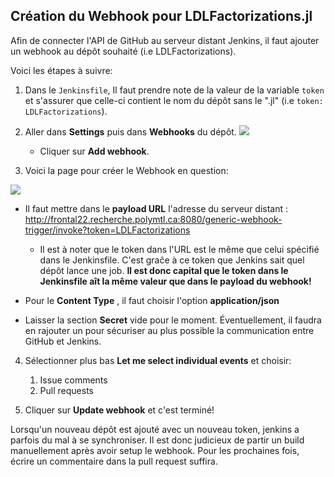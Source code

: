 ﻿
## Création du Webhook pour LDLFactorizations.jl

Afin de connecter l'API de GitHub au serveur distant Jenkins, il faut ajouter un webhook au dépôt souhaité (i.e LDLFactorizations).

Voici les étapes à suivre:

1. Dans le `Jenkinsfile`, Il faut prendre note de la valeur de la variable `token` et s'assurer que celle-ci contient le nom du dépôt sans le ".jl" (i.e `token: LDLFactorizations`).

2.  Aller dans **Settings** puis dans **Webhooks** du dépôt. 
	![](https://res.cloudinary.com/practicaldev/image/fetch/s--FG6s3z8s--/c_limit%2Cf_auto%2Cfl_progressive%2Cq_auto%2Cw_880/https://thepracticaldev.s3.amazonaws.com/i/9g49g2mg4pbjrasyo7fz.png)
	* Cliquer sur **Add webhook**.
3.  Voici la page pour créer le Webhook en question: 

![](https://res.cloudinary.com/practicaldev/image/fetch/s--uBEnAyMb--/c_limit%2Cf_auto%2Cfl_progressive%2Cq_auto%2Cw_880/https://thepracticaldev.s3.amazonaws.com/i/kwfykcgytaqvzxaz8gks.png)
* Il faut mettre dans le **payload URL** l'adresse du serveur distant : http://frontal22.recherche.polymtl.ca:8080/generic-webhook-trigger/invoke?token=LDLFactorizations 
	* Il est à noter que le token dans l'URL est le même que celui spécifié dans le Jenkinsfile. C'est graĉe à ce token que Jenkins sait quel dépôt lance une job. **Il est donc capital que le token dans le Jenkinsfile aît la même valeur que dans le payload du webhook!**

* Pour le **Content Type** , il faut choisir l'option **application/json**

* Laisser la section **Secret** vide pour le moment. Éventuellement, il faudra en rajouter un pour sécuriser au plus possible la communication entre GitHub et Jenkins.
4. Sélectionner plus bas **Let me select individual events** et choisir: 
	1.  Issue comments
	2. Pull requests

5. Cliquer sur **Update webhook** et c'est terminé!

 Lorsqu'un nouveau dépôt est ajouté avec un nouveau token, jenkins a parfois du mal à se synchroniser. Il est donc judicieux de partir un build manuellement après avoir setup le webhook. Pour les prochaines fois, écrire un commentaire dans la pull request suffira. 
 

